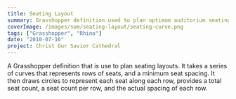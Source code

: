 ```yaml
---
title: Seating Layout
summary: Grasshopper definition used to plan optimum auditorium seating layouts
coverImage: /images/som/seating-layout/seating-curve.png
tags: ["Grasshopper", "Rhino"]
date: "2010-07-16"
project: Christ Our Savior Cathedral
---
```


A Grasshopper definition that is use to plan seating layouts. It takes a series of curves that represents rows of seats, and a minimum seat spacing. It then draws circles to represent each seat along each row, provides a total seat count, a seat count per row, and the actual spacing of each row.

